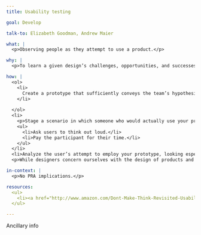 ```yaml
---
title: Usability testing

goal: Develop

talk-to: Elizabeth Goodman, Andrew Maier

what: |
  <p>Observing people as they attempt to use a product.</p>

why: |
  <p>To learn a given design’s challenges, opportunities, and successes.</p>

how: |
  <ol>
    <li>
      Create a prototype that sufficiently conveys the team’s hypothesis based on research. In the absence of a prototype, consider testing a competitor’s product.
    </li>
    
  </ol>
  <li>
    <p>Stage a scenario in which someone who would actually use your product tries to employ the prototype for their own ends. Record their attempt. Optionally: </p>
    <ul>
      <li>Ask users to think out loud.</li>
      <li>Pay the participant for their time.</li>
    </ul>
  </li>
  <li>Analyze the user’s attempt to employ your prototype, looking especially for areas where they struggled or questions they asked to inform design changes.</li>  
  <p>While designers concern ourselves with the design of products and services, regular people use products and services to achieve their own goals (i.e., they don’t care about design). For this reason, it’s not really a good idea to offer test participants a large incentive or to take them far outside of their normal usage context. If you are a voter registration group testing a new layout for your website’s “user account section,” for example, you’d ideally recruit test participants who were already registering to vote online. You’d specifically want to avoid testing with voters who were unfamiliar with the website. Asking people to change their existing behavior for the purposes of a test will cause them to reflect and comment on the design rather than their ability to accomplish their goals in a way that’s familiar to them.</p>

in-context: |
  <p>No PRA implications.</p>

resources: 
  <ul>
    <li><a href="http://www.amazon.com/Dont-Make-Think-Revisited-Usability/dp/0321965515">http://www.amazon.com/Dont-Make-Think-Revisited-Usability/dp/0321965515</a></li>
  </ul>

---
```


Ancillary info